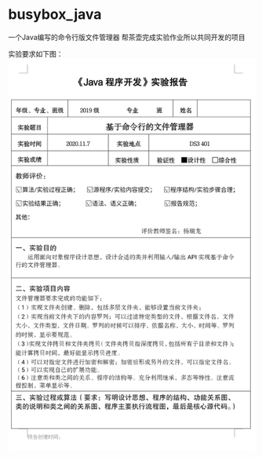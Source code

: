 # busybox_java
一个Java编写的命令行版文件管理器
帮茶壶完成实验作业所以共同开发的项目

实验要求如下图：
![Image text](https://github.com/K7cl/busybox_java/blob/master/request.jpg)

